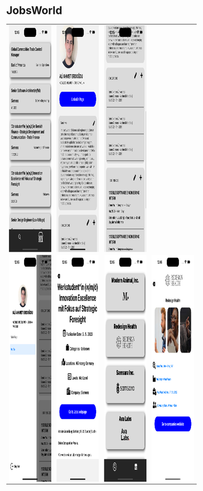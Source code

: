 # JobsWorld

<table>
  <tr>
    <td>
      <img src="https://github.com/aliahmetbme/JobsWorld/blob/main/Simulator%20Screenshot%20-%20NEWIphone%20-%202023-08-28%20at%2000.45.28.png" alt="ios UI" width="500" height="600">
    </td>
    <td>
      <img src="https://github.com/aliahmetbme/JobsWorld/blob/main/Simulator%20Screenshot%20-%20NEWIphone%20-%202023-08-28%20at%2000.45.34.png" alt="ios UI" width="500" height="600">
    </td>
      <td>
      <img src="https://github.com/aliahmetbme/JobsWorld/blob/main/Simulator%20Screenshot%20-%20NEWIphone%20-%202023-08-28%20at%2000.45.40.png" alt="ios UI" width="500" height="600">
    </td>
  </tr>
  <tr>
    <td>
      <img src="https://github.com/aliahmetbme/JobsWorld/blob/main/Simulator%20Screenshot%20-%20NEWIphone%20-%202023-08-28%20at%2000.45.46.png" alt="ios UI" width="500" height="600">
    </td>
    <td>
      <img src="https://github.com/aliahmetbme/JobsWorld/blob/main/Simulator%20Screenshot%20-%20NEWIphone%20-%202023-08-28%20at%2000.45.51.png" alt="ios UI" width="500" height="600">
    </td>
    <td>
      <img src="https://github.com/aliahmetbme/JobsWorld/blob/main/Simulator%20Screenshot%20-%20NEWIphone%20-%202023-08-28%20at%2000.45.57.png" alt="ios UI" width="300" height="600">
    </td>
    <td>
      <img src="https://github.com/aliahmetbme/JobsWorld/blob/main/Simulator%20Screenshot%20-%20NEWIphone%20-%202023-08-28%20at%2000.46.00.png" alt="ios UI" width="500" height="600">
    </td>
  </tr>
</table>
